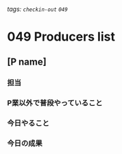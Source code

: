 ###### tags: `checkin-out` `049`

# 049 Producers list

## [P name]

### 担当

### P業以外で普段やっていること

### 今日やること

### 今日の成果
